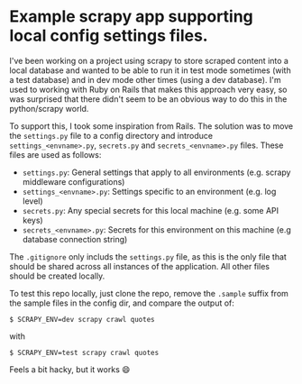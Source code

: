 # Example scrapy app supporting local config settings files.

I've been working on a project using scrapy to store scraped content into a local database and wanted to be able to run it in test mode sometimes (with a test database) and in dev mode other times (using a dev database). I'm used to working with Ruby on Rails that makes this approach very easy, so was surprised that there didn't seem to be an obvious way to do this in the python/scrapy world.

To support this, I took some inspiration from Rails. The solution was to move the ```settings.py``` file to a config directory and introduce ```settings_<envname>.py```, ```secrets.py``` and ```secrets_<envname>.py``` files. These files are used as follows:

- ```settings.py```: General settings that apply to all environments (e.g. scrapy middleware configurations)
- ```settings_<envname>.py```: Settings specific to an environment (e.g. log level)
- ```secrets.py```: Any special secrets for this local machine (e.g. some API keys)
- ```secrets_<envname>.py```: Secrets for this environment on this machine (e.g database connection string)

The ```.gitignore``` only includs the ```settings.py``` file, as this is the only file that should be shared across all instances of the application. All other files should be created locally.

To test this repo locally, just clone the repo, remove the ```.sample``` suffix from the sample files in the config dir, and compare the output of:

```$ SCRAPY_ENV=dev scrapy crawl quotes```

with

```$ SCRAPY_ENV=test scrapy crawl quotes```

Feels a bit hacky, but it works :smile:
